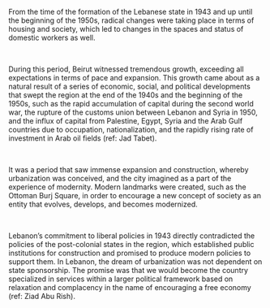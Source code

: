 From the time of the formation of the Lebanese state in 1943 and up until the beginning of the 1950s, radical changes were taking place in terms of housing and society, which led to changes in the spaces and status of domestic workers as well.

<br>

During this period, Beirut witnessed tremendous growth, exceeding all expectations in terms of pace and expansion. This growth came about as a natural result of a series of economic, social, and political developments that swept the region at the end of the 1940s and the beginning of the 1950s, such as the rapid accumulation of capital during the second world war, the rupture of the customs union between Lebanon and Syria in 1950, and the influx of capital from Palestine, Egypt, Syria and the Arab Gulf countries due to occupation, nationalization, and the rapidly rising rate of investment in Arab oil fields (ref: Jad Tabet).

<br>

It was a period that saw immense expansion and construction, whereby urbanization was conceived, and the city imagined as a part of the experience of modernity. Modern landmarks were created, such as the Ottoman Burj Square, in order to encourage a new concept of society as an entity that evolves, develops, and becomes modernized.

<br>

Lebanon’s commitment to liberal policies in 1943 directly contradicted the policies of the post-colonial states in the region, which established public institutions for construction and promised to produce modern policies to support them. In Lebanon, the dream of urbanization was not dependent on state sponsorship. The promise was that we would become the country specialized in services within a larger political framework based on relaxation and complacency in the name of encouraging a free economy (ref: Ziad Abu Rish).
